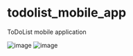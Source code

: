 # todolist_mobile_app

ToDoList mobile application

![image](https://github.com/IvanTsatsura/todolist_mobile_app_flutter/assets/56256224/71f46dae-414c-4323-b789-f43a69af5106)
![image](https://github.com/IvanTsatsura/todolist_mobile_app_flutter/assets/56256224/87e7a5cb-b531-4e62-af0b-dc0cb2d15f35)


